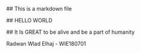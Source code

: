 \## This is a markdown file

\## HELLO WORLD

\## It Is GREAT to be alive and be a part of humanity

Radwan Wlad Elhaj - WIE180701
